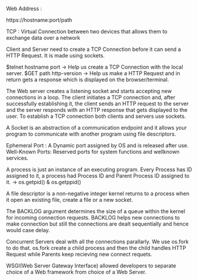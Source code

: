 Web Address : 

https://hostname:port/path 

TCP : Virtual Connection between two devices that allows them to exchange data over a network

Client and Server need to create a TCP Connection before it can send a HTTP Request. 
It is made using sockets. 

$telnet hostname port -> Help us create a TCP Connection with the local server.
$GET path http-version -> Help us make a HTTP Request and in return gets a response which is displayed on the browser/terminal.


The Web server creates a listening socket and starts accepting new connections in a loop. The client initiates a TCP connection and, after successfully establishing it, the client sends an HTTP request to the server and the server responds with an HTTP response that gets displayed to the user. To establish a TCP connection both clients and servers use sockets.

A Socket is an abstraction of a communication endpoint and it allows your program to communicate with another program using file descriptors. 

Ephemeral Port : A Dynamic port assigned by OS and is released after use.
Well-Known Ports: Reserved ports for system functions and wellknown services. 

A process is just an instance of an executing program. Every Process has ID assigned to it, a process had Process ID and Parent Process ID assigned to it. 
-> os.getpid() & os.getppid()

A file descriptor is a non-negative integer kernel returns to a process when it open an existing file, create a file or a new socket. 

The BACKLOG argument determines the size of a queue within the kernel for incoming connection requests. BACKLOG helps new connections to make connection but still the connections are dealt sequentially and hence would case delay.

Concurrent Servers deal with all the connections parallarly.
We use os.fork to do that. os.fork create a child process and then the child handles HTTP Request while Parents keep recieving new connect requets. 

WSGI(Web Server Gateway Interface) allowed developers to separate choice of a Web framework from choice of a Web Server.

